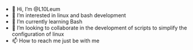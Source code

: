 - 👋 Hi, I’m @L10Leum
- 👀 I’m interested in linux and bash development
- 🌱 I’m currently learning Bash
- 💞️ I’m looking to collaborate in the development of scripts to simplify the configuration of linux
- 📫 How to reach me just be with me

<!---
L10Leum/L10Leum is a ✨ special ✨ repository because its `README.md` (this file) appears on your GitHub profile.
You can click the Preview link to take a look at your changes.
--->
